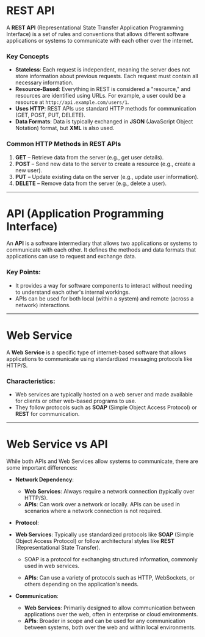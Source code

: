 # REST API

A **REST API** (Representational State Transfer Application Programming Interface) is a set of rules and conventions that allows different software applications or systems to communicate with each other over the internet.

### Key Concepts

- **Stateless**: Each request is independent, meaning the server does not store information about previous requests. Each request must contain all necessary information.
- **Resource-Based**: Everything in REST is considered a "resource," and resources are identified using URLs. For example, a user could be a resource at `http://api.example.com/users/1`.
- **Uses HTTP**: REST APIs use standard HTTP methods for communication (GET, POST, PUT, DELETE).
- **Data Formats**: Data is typically exchanged in **JSON** (JavaScript Object Notation) format, but **XML** is also used.

### Common HTTP Methods in REST APIs

1. **GET** – Retrieve data from the server (e.g., get user details).
2. **POST** – Send new data to the server to create a resource (e.g., create a new user).
3. **PUT** – Update existing data on the server (e.g., update user information).
4. **DELETE** – Remove data from the server (e.g., delete a user).

---

# API (Application Programming Interface)

An **API** is a software intermediary that allows two applications or systems to communicate with each other. It defines the methods and data formats that applications can use to request and exchange data.

### Key Points:

- It provides a way for software components to interact without needing to understand each other's internal workings.
- APIs can be used for both local (within a system) and remote (across a network) interactions.

---

# Web Service

A **Web Service** is a specific type of internet-based software that allows applications to communicate using standardized messaging protocols like HTTP/S.

### Characteristics:

- Web services are typically hosted on a web server and made available for clients or other web-based programs to use.
- They follow protocols such as **SOAP** (Simple Object Access Protocol) or **REST** for communication.

---

# Web Service vs API

While both APIs and Web Services allow systems to communicate, there are some important differences:

- **Network Dependency**:
  - **Web Services**: Always require a network connection (typically over HTTP/S).
  - **APIs**: Can work over a network or locally. APIs can be used in scenarios where a network connection is not required.
- **Protocol**:

- **Web Services**: Typically use standardized protocols like **SOAP** (Simple Object Access Protocol) or follow architectural styles like **REST** (Representational State Transfer).

  - SOAP is a protocol for exchanging structured information, commonly used in web services.

  - **APIs**: Can use a variety of protocols such as HTTP, WebSockets, or others depending on the application's needs.

- **Communication**:
  - **Web Services**: Primarily designed to allow communication between applications over the web, often in enterprise or cloud environments.
  - **APIs**: Broader in scope and can be used for any communication between systems, both over the web and within local environments.
